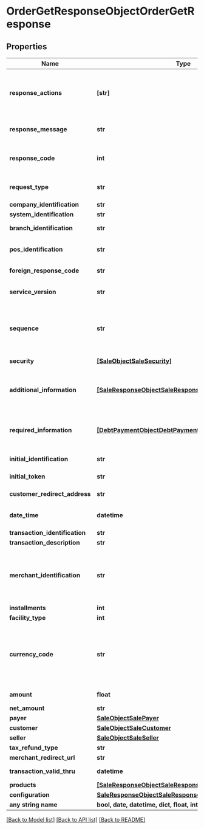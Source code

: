 # OrderGetResponseObjectOrderGetResponse


## Properties
Name | Type | Description | Notes
------------ | ------------- | ------------- | -------------
**response_actions** | **[str]** | Acciones a realizar por parte del POS y/o PINPAD en base al resultado de la operación que ha sido procesada. Cada uno de estos actions o acciones están concatenadas por comas. Los posibles actions son OK, Approve, Refuse, IssuerCall, Tickets, WithHold, GetCard, UseTerminalToAuthorize, ConfigurationError, SystemError, ResourceError, ProcessError, Completed. | 
**response_message** | **str** | Descripción del resultado del proceso del requerimiento recibido. Esta descripción es generada por la plataforma, no por el Host que termine resolviendo la transacción. | 
**response_code** | **int** | Código de Respuesta Interno de la plataforma, el POS debe actuar por lo que indican las acciones especificadas en ResponseActions y no por el código de respuesta informado en este campo o elemento, pero es una buena práctica que sea persistido por el mismo. | 
**request_type** | **str** | Tipo de Operación que se requirió, contendrá el mismo valor que se recibió en el requerimiento, sobre formatos que no soportan elementos complejos o compuestos. | [optional] 
**company_identification** | **str** | ID que identifica la companía desde donde proviene la petición. | [optional] 
**system_identification** | **str** | ID que identifica el sistema desde donde proviene la petición. | [optional] 
**branch_identification** | **str** | ID que identifica la sucursal desde donde proviene la petición. Esta sucursal pertenece a una determinada companía. | [optional] 
**pos_identification** | **str** | ID que identifica la caja o punto de venta desde donde proviene la petición. Este punto de venta pertenece a una determinada sucursal y companía. | [optional] 
**foreign_response_code** | **str** | Código de respuesta para el sistema externo, es decir, para la aplicación cliente que se comunica con el TEF. | [optional] 
**service_version** | **str** | Versión del Servicio de la Plataforma con la cual se quiere transaccionar, en caso de no ser especificado será atendido por la última versión del servicio disponible. | [optional] 
**sequence** | **str** | Retornado en todas las respuesta que el POS/PINPAD debe enviar en el próximo requerimiento. En caso de que el POS no lo envíe, envíe vacío o con un valor que no corresponde se produce “La Ruptura de Secuencia” y la plataforma si la última transacción que realizó el POS no esta confirmada y esta Aprobada genera entonces una reversa de la misma. | [optional] 
**security** | [**[SaleObjectSaleSecurity]**](SaleObjectSaleSecurity.md) | Datos asociados a la seguridad de la transacción o de elementos sensibles. | [optional] 
**additional_information** | [**[SaleResponseObjectSaleResponseAdditionalInformation]**](SaleResponseObjectSaleResponseAdditionalInformation.md) | En caso de que se requiera información adicional para poder completar la operación, como podrían ser ciertos datos ingresados por el vendedor para realizar verificaciones especificas (como los últimos 4 digitos), el código de seguridad de la tarjeta o la fecha de vencimiento, este elemento estará presente. | [optional] 
**required_information** | [**[DebtPaymentObjectDebtPaymentRequiredInformation]**](DebtPaymentObjectDebtPaymentRequiredInformation.md) | En caso de que se requiera información adicional para poder completar la operación, como podrían ser ciertos datos ingresados por el vendedor para realizar verificaciones especificas (como los últimos 4 digitos), el código de seguridad de la tarjeta o la fecha de vencimiento, este elemento estará presente. | [optional] 
**initial_identification** | **str** | ID privado del contexto de pago generado. Este elemento es equivalente al llamado RequestKey. | [optional] 
**initial_token** | **str** | ID publico del contexto de pago generado, mediante el cual se lo podra referenciar desde el formulario de pago | [optional] 
**customer_redirect_address** | **str** | Elementos a adiciónar a la URL a la cual se redigira para mostrar el formulario de pago | [optional] 
**date_time** | **datetime** | Fecha y Hora de la transacción generada por el Punto de Venta - RFC3339 https://xml2rfc.tools.ietf.org/public/rfc/html/rfc3339.html#anchor14 | [optional] 
**transaction_identification** | **str** | ID de la operación a realizar, generado por el sistema externo | [optional] 
**transaction_description** | **str** | Descripción del tipo de operación que se realizará | [optional] 
**merchant_identification** | **str** | ID del comercio que el para el cual se estara realizando la operación. Este valor puede ser enviado en lugar del SystemIdentification y CompanyIdentification, para luego ser traducido por el propio Plataforma a los valores configurados para ello. Ademas, puede relaciónarse el valor de BranchIdentification y/o POSIdentification de la misma forma. Si ello no se realiza, estos elementos tomaran valores genericos (por default) igual a 0. | [optional] 
**installments** | **int** | Cantidad de cuotas que permite este plan | [optional] 
**facility_type** | **int** | Tipo de plan utilizado para para realizar la operación | [optional] 
**currency_code** | **str** | código de Moneda - ISO 4217 &lt;https://en.wikipedia.org/wiki/ISO_4217 Se puede utilizar la Codificación Alfabética o Numérica &lt;br /&gt;   * Num   - Alpha - Description &lt;br /&gt;   * &#39;032&#39; - &#39;ARS&#39; - Pesos Argentinos &lt;br /&gt;   * &#39;152&#39; - &#39;CLP&#39; - Pesos Chilenos &lt;br/&gt;   * &#39;484&#39; - &#39;MXN&#39; - Pesos Mexicanos &lt;br/&gt;   * &#39;840&#39; - &#39;USD&#39; - dólares Americanos &lt;br/&gt;   * &#39;878&#39; - &#39;EUR&#39; - Euros &lt;br/&gt;   * &#39;858&#39; - &#39;UYU&#39; - Pesos Uruguayos &lt;br/&gt;   * &#39;878&#39; - &#39;EUR&#39; - Euros &lt;br/&gt;   * &#39;986&#39; - &#39;BRL&#39; - Real Brasileño | [optional] 
**amount** | **float** | Monto con la que se realizó transacción. Si este valor es recibido, la búsqueda de los planes será limitada con este criterio. | [optional] 
**net_amount** | **str** | . | [optional] 
**payer** | [**SaleObjectSalePayer**](SaleObjectSalePayer.md) |  | [optional] 
**customer** | [**SaleObjectSaleCustomer**](SaleObjectSaleCustomer.md) |  | [optional] 
**seller** | [**SaleObjectSaleSeller**](SaleObjectSaleSeller.md) |  | [optional] 
**tax_refund_type** | **str** | . | [optional] 
**merchant_redirect_url** | **str** | . | [optional] 
**transaction_valid_thru** | **datetime** | Fecha y Hora de fin de validez de La transacción - RFC3339 https://xml2rfc.tools.ietf.org/public/rfc/html/rfc3339.html#anchor14 | [optional] 
**products** | [**[SaleResponseObjectSaleResponseProducts]**](SaleResponseObjectSaleResponseProducts.md) | Detalle de Productos de la Operación. | [optional] 
**configuration** | [**SaleResponseObjectSaleResponseConfiguration**](SaleResponseObjectSaleResponseConfiguration.md) |  | [optional] 
**any string name** | **bool, date, datetime, dict, float, int, list, str, none_type** | any string name can be used but the value must be the correct type | [optional]

[[Back to Model list]](../README.md#documentation-for-models) [[Back to API list]](../README.md#documentation-for-api-endpoints) [[Back to README]](../README.md)


